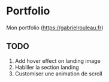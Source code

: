 # Portfolio

Mon portfolio (https://gabrielrouleau.fr)

## TODO

1. Add hover effect on landing image
2. Habiller la section landing
3. Customiser une animation de scroll
